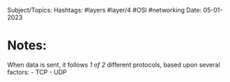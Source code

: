 

Subject/Topics: 
Hashtags: #layers #layer/4 #OSI #networking 
Date: 05-01-2023

# Notes:

When data is sent, it follows *1 of 2* different protocols, based upon several factors:
	- TCP
	- UDP